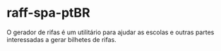 # raff-spa-ptBR
O gerador de rifas é um utilitário para ajudar as escolas e outras partes interessadas a gerar bilhetes de rifas.
